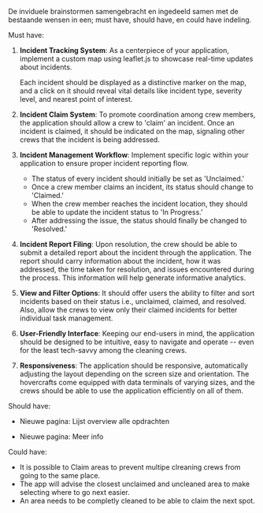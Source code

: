 De inviduele brainstormen samengebracht en ingedeeld samen met de bestaande wensen in een; must have, should have, en could have indeling.

Must have:

1. **Incident Tracking System**: As a centerpiece of your application, implement a custom map using leaflet.js to showcase real-time updates about incidents.

   Each incident should be displayed as a distinctive marker on the map, and a click on it should reveal vital details like incident type, severity level, and nearest point of interest.

2. **Incident Claim System**: To promote coordination among crew members, the application should allow a crew to 'claim' an incident. Once an incident is claimed, it should be indicated on the map, signaling other crews that the incident is being addressed.
3. **Incident Management Workflow**: Implement specific logic within your application to ensure proper incident reporting flow.
   - The status of every incident should initially be set as 'Unclaimed.'
   - Once a crew member claims an incident, its status should change to 'Claimed.'
   - When the crew member reaches the incident location, they should be able to update the incident status to 'In Progress.'
   - After addressing the issue, the status should finally be changed to 'Resolved.'
4. **Incident Report Filing**: Upon resolution, the crew should be able to submit a detailed report about the incident through the application. The report should carry information about the incident, how it was addressed, the time taken for resolution, and issues encountered during the process. This information will help generate informative analytics.
5. **View and Filter Options**: It should offer users the ability to filter and sort incidents based on their status i.e., unclaimed, claimed, and resolved. Also, allow the crews to view only their claimed incidents for better individual task management.
6. **User-Friendly Interface**: Keeping our end-users in mind, the application should be designed to be intuitive, easy to navigate and operate -- even for the least tech-savvy among the cleaning crews.
7. **Responsiveness**: The application should be responsive, automatically adjusting the layout depending on the screen size and orientation. The hovercrafts come equipped with data terminals of varying sizes, and the crews should be able to use the application efficiently on all of them.

Should have:

- Nieuwe pagina: Lijst overview alle opdrachten

- Nieuwe pagina: Meer info

Could have:

- It is possible to Claim areas to prevent multipe clreaning crews from going to the same place.
- The app will advise the closest unclaimed and uncleaned area to make selecting where to go next easier.
- An area needs to be completly cleaned to be able to claim the next spot.
